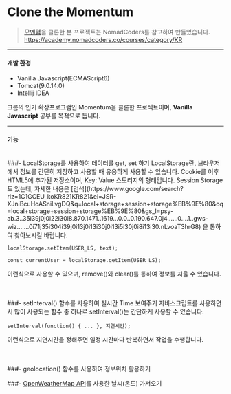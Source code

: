 # Clone the Momentum

> [모멘텀](https://momentumdash.com/)을 클론한 본 프로젝트는 NomadCoders를 참고하여 만들었습니다.
> https://academy.nomadcoders.co/courses/category/KR

---

#### 개발 환경
- Vanilla Javascript(ECMAScript6)
- Tomcat(9.0.14.0)
- Intellij IDEA

크롬의 인기 확장프로그램인 Momentum을 클론한 프로젝트이며, **Vanilla Javascript** 공부를 목적으로 둡니다.

---

#### 기능
<br/>
###- LocalStorage를 사용하여 데이터를 get, set 하기
LocalStorage란, 브라우저에서 정보를 간단히 저장하고 사용할 때 유용하게 사용할 수 있습니다.
Cookie를 이후 HTML5에 추가된 저장소이며, Key: Value 스토리지의 형태입니다.
Session Storage도 있는데, 자세한 내용은 [검색](https://www.google.com/search?rlz=1C1GCEU_koKR821KR821&ei=JSR-XJniBcuHoASniLvgDQ&q=local+storage+session+storage%EB%9E%80&oq=local+storage+session+storage%EB%9E%80&gs_l=psy-ab.3..35i39j0j0i22i30l8.870.1471..1619...0.0..0.190.647.0j4......0....1..gws-wiz.......0i71j35i304i39j0i13j0i13i30j0i13i5i30j0i8i13i30.nLvoaT3hrG8) 을 통하여 찾아보시길 바랍니다.


```
localStorage.setItem(USER_LS, text);

const currentUser = localStorage.getItem(USER_LS);
```

이런식으로 사용할 수 있으며, remove()와 clear()를 통하여 정보를 지울 수 있습니다.
<br/><br/><br/>

###- setInterval() 함수를 사용하여 실시간 Time 보여주기
자바스크립트를 사용하면서 많이 사용되는 함수 중 하나로 setInterval()는 간단하게 사용할 수 있습니다.
```
setInterval(function() { ... }, 지연시간);
```
이런식으로 지연시간을 정해주면 일정 시간마다 반복하면서 작업을 수행합니다.
<br/><br/><br/>

###- geolocation() 함수를 사용하여 정보위치 활용하기

###- [OpenWeatherMap API](https://openweathermap.org/)를 사용한 날씨(온도) 가져오기
